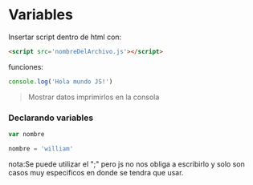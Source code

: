 # Variables

Insertar script dentro de html con:
```html 
<script src='nombreDelArchivo.js'></script> 
```

funciones:

```js
console.log('Hola mundo JS!') 
``` 
> Mostrar datos imprimirlos en la consola

### Declarando variables

```js 
var nombre

nombre = 'william'
```  

nota:Se puede utilizar el ";" pero js no nos obliga a escribirlo y solo son casos muy especificos en donde se tendra que usar.
